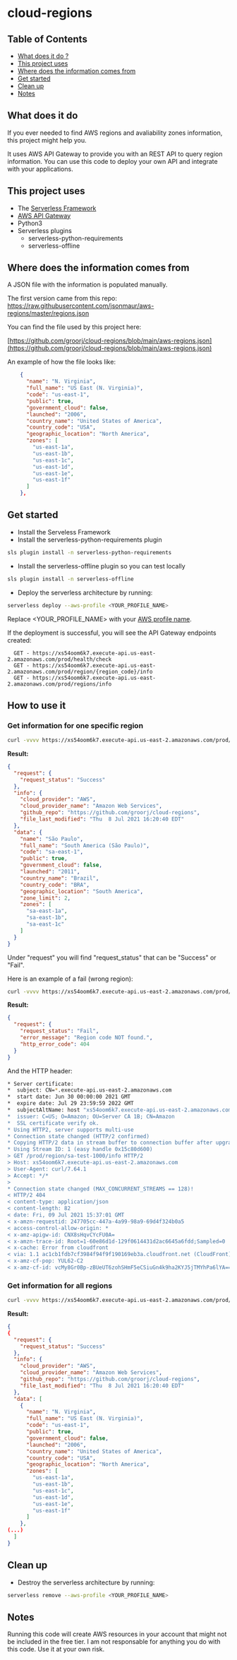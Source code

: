 # cloud-regions

## Table of Contents
- [What does it do ?](https://github.com/groorj/cloud-regions#what-does-it-do)
- [This project uses](https://github.com/groorj/cloud-regions#this-project-uses)
- [Where does the information comes from](https://github.com/groorj/cloud-regions#where-does-the-information-comes-from)
- [Get started](https://github.com/groorj/cloud-regions#get-started)
- [Clean up](https://github.com/groorj/cloud-regions#clean-up)
- [Notes](https://github.com/groorj/cloud-regions#notes)

## What does it do

If you ever needed to find AWS regions and avaliability zones information, this project might help you.

It uses AWS API Gateway to provide you with an REST API to query region information. You can use this code to deploy your own API and integrate with your applications.

## This project uses

- The [Serverless Framework](https://www.serverless.com/)
- [AWS API Gateway](https://aws.amazon.com/api-gateway/)
- Python3
- Serverless plugins
  - serverless-python-requirements
  - serverless-offline

## Where does the information comes from

A JSON file with the information is populated manually. 

The first version came from this repo: https://raw.githubusercontent.com/jsonmaur/aws-regions/master/regions.json

You can find the file used by this project here:

[https://github.com/groorj/cloud-regions/blob/main/aws-regions.json](https://github.com/groorj/cloud-regions/blob/main/aws-regions.json)

An example of how the file looks like:

```json
    {
      "name": "N. Virginia",
      "full_name": "US East (N. Virginia)",
      "code": "us-east-1",
      "public": true,
      "government_cloud": false,
      "launched": "2006",
      "country_name": "United States of America",
      "country_code": "USA",
      "geographic_location": "North America",
      "zones": [
        "us-east-1a",
        "us-east-1b",
        "us-east-1c",
        "us-east-1d",
        "us-east-1e",
        "us-east-1f"
      ]
    },
```

## Get started

- Install the Serveless Framework
- Install the serverless-python-requirements plugin

```bash
sls plugin install -n serverless-python-requirements
```

- Install the serverless-offline plugin so you can test locally

```bash
sls plugin install -n serverless-offline
```

- Deploy the serverless architecture by running:

```bash
serverless deploy --aws-profile <YOUR_PROFILE_NAME>
```

Replace <YOUR_PROFILE_NAME> with your [AWS profile name](https://docs.aws.amazon.com/cli/latest/userguide/cli-configure-profiles.html).

If the deployment is successful, you will see the API Gateway endpoints created:

```text
  GET - https://xs54oom6k7.execute-api.us-east-2.amazonaws.com/prod/health/check
  GET - https://xs54oom6k7.execute-api.us-east-2.amazonaws.com/prod/region/{region_code}/info
  GET - https://xs54oom6k7.execute-api.us-east-2.amazonaws.com/prod/regions/info
```

## How to use it

### Get information for one specific region
```bash
curl -vvvv https://xs54oom6k7.execute-api.us-east-2.amazonaws.com/prod/region/sa-east-1/info
```

**Result:**
```json
{
  "request": {
    "request_status": "Success"
  },
  "info": {
    "cloud_provider": "AWS",
    "cloud_provider_name": "Amazon Web Services",
    "github_repo": "https://github.com/groorj/cloud-regions",
    "file_last_modified": "Thu  8 Jul 2021 16:20:40 EDT"
  },
  "data": {
    "name": "São Paulo",
    "full_name": "South America (São Paulo)",
    "code": "sa-east-1",
    "public": true,
    "government_cloud": false,
    "launched": "2011",
    "country_name": "Brazil",
    "country_code": "BRA",
    "geographic_location": "South America",
    "zone_limit": 2,
    "zones": [
      "sa-east-1a",
      "sa-east-1b",
      "sa-east-1c"
    ]
  }
}
```

Under "request" you will find "request_status" that can be "Success" or "Fail".

Here is an example of a fail (wrong region):

```bash
curl -vvvv https://xs54oom6k7.execute-api.us-east-2.amazonaws.com/prod/region/sa-test-1000/info
```

**Result:**
```json
{
  "request": {
    "request_status": "Fail",
    "error_message": "Region code NOT found.",
    "http_error_code": 404
  }
}
```

And the HTTP header:
```bash
* Server certificate:
*  subject: CN=*.execute-api.us-east-2.amazonaws.com
*  start date: Jun 30 00:00:00 2021 GMT
*  expire date: Jul 29 23:59:59 2022 GMT
*  subjectAltName: host "xs54oom6k7.execute-api.us-east-2.amazonaws.com" matched cert's "*.execute-api.us-east-2.amazonaws.com"
*  issuer: C=US; O=Amazon; OU=Server CA 1B; CN=Amazon
*  SSL certificate verify ok.
* Using HTTP2, server supports multi-use
* Connection state changed (HTTP/2 confirmed)
* Copying HTTP/2 data in stream buffer to connection buffer after upgrade: len=0
* Using Stream ID: 1 (easy handle 0x15c80d600)
> GET /prod/region/sa-test-1000/info HTTP/2
> Host: xs54oom6k7.execute-api.us-east-2.amazonaws.com
> User-Agent: curl/7.64.1
> Accept: */*
>
* Connection state changed (MAX_CONCURRENT_STREAMS == 128)!
< HTTP/2 404
< content-type: application/json
< content-length: 82
< date: Fri, 09 Jul 2021 15:37:01 GMT
< x-amzn-requestid: 247705cc-447a-4a99-98a9-69d4f324b0a5
< access-control-allow-origin: *
< x-amz-apigw-id: CNX8sHqvCYcFU0A=
< x-amzn-trace-id: Root=1-60e86d1d-129f0614431d2ac6645a6fdd;Sampled=0
< x-cache: Error from cloudfront
< via: 1.1 ac1cb1fdb7cf3984f94f9f190169eb3a.cloudfront.net (CloudFront)
< x-amz-cf-pop: YUL62-C2
< x-amz-cf-id: vcMy8Gr0Bp-zBUeUT6zohSHmF5eCSiuGn4k9ha2KYJ5jTMYhPa6lYA==
```

### Get information for all regions
```bash
curl -vvvv https://xs54oom6k7.execute-api.us-east-2.amazonaws.com/prod/regions/info
```

**Result:**
```json
{
{
  "request": {
    "request_status": "Success"
  },
  "info": {
    "cloud_provider": "AWS",
    "cloud_provider_name": "Amazon Web Services",
    "github_repo": "https://github.com/groorj/cloud-regions",
    "file_last_modified": "Thu  8 Jul 2021 16:20:40 EDT"
  },
  "data": [
    {
      "name": "N. Virginia",
      "full_name": "US East (N. Virginia)",
      "code": "us-east-1",
      "public": true,
      "government_cloud": false,
      "launched": "2006",
      "country_name": "United States of America",
      "country_code": "USA",
      "geographic_location": "North America",
      "zones": [
        "us-east-1a",
        "us-east-1b",
        "us-east-1c",
        "us-east-1d",
        "us-east-1e",
        "us-east-1f"
      ]
    },
(...)
  ]
}
```

## Clean up

- Destroy the serverless architecture by running:

```bash
serverless remove --aws-profile <YOUR_PROFILE_NAME>
```

## Notes
Running this code will create AWS resources in your account that might not be included in the free tier. I am not responsable for anything you do with this code. Use it at your own risk.
